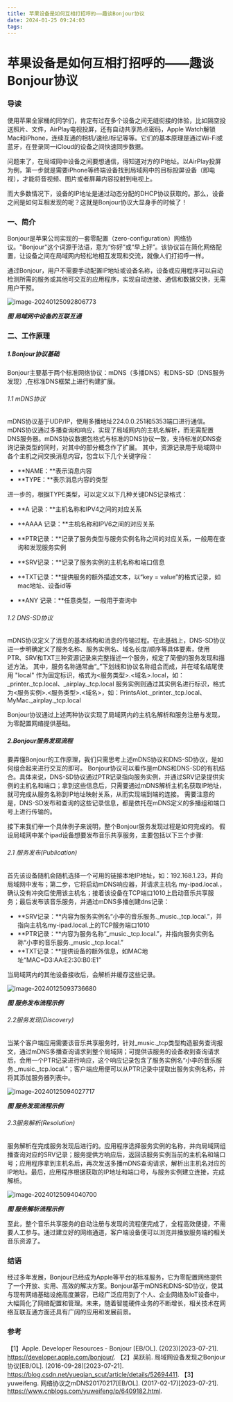 ```yaml
---
title: 苹果设备是如何互相打招呼的——趣谈Bonjour协议
date: 2024-01-25 09:24:03
tags:
---
```


# **苹果设备是如何互相打招呼的——趣谈Bonjour协议**

### **导读**

使用苹果全家桶的同学们，肯定有过在多个设备之间无缝衔接的体验，比如隔空投送照片、文件，AirPlay电视投屏，还有自动共享热点密码，Apple Watch解锁Mac和iPhone，连续互通的相机/速绘/标记等等。它们的基本原理是通过Wi-Fi或蓝牙，在登录同一iCloud的设备之间快速同步数据。

问题来了，在局域网中设备之间要想通信，得知道对方的IP地址。以AirPlay投屏为例，第一步就是需要iPhone等终端设备找到局域网中的目标投屏设备（即电视），才能将音视频、图片或者屏幕内容投射到电视上。

而大多数情况下，设备的IP地址是通过动态分配的DHCP协议获取的。那么，设备之间是如何互相发现的呢？这就是Bonjour协议大显身手的时候了！



### **一、简介**

Bonjour是苹果公司实现的一套零配置（zero-configuration）网络协议。"Bonjour"这个词源于法语，意为“你好”或“早上好”。该协议旨在简化网络配置，让设备之间在局域网内轻松地相互发现和交流，就像人们打招呼一样。

通过Bonjour，用户不需要手动配置IP地址或设备名称，设备或应用程序可以自动检测所需的服务或其他可交互的应用程序，实现自动连接、通信和数据交换，无需用户干预。

![image-20240125092806773](https://cdn.jsdelivr.net/gh/darkqiank/img_bed@master/catflix_img/image-20240125092806773.png)

***图 局域网中设备的互联互通***



### **二、工作原理**

##### 1.Bonjour协议基础

Bonjour主要基于两个标准网络协议：mDNS（多播DNS）和DNS-SD（DNS服务发现）,在标准DNS框架上进行构建扩展。

###### 1.1 mDNS协议

mDNS协议基于UDP/IP，使用多播地址224.0.0.251和5353端口进行通信。mDNS协议通过多播查询和响应，实现了局域网内的主机名解析，而无需配置DNS服务器。mDNS协议数据包格式与标准的DNS协议一致，支持标准的DNS查询记录类型的同时，对其中的部分概念作了扩展。
其中，资源记录用于局域网中各个主机之间交换消息内容，包含以下几个关键字段：

- **NAME：**表示消息内容
- **TYPE：**表示消息内容的类型

进一步的，根据TYPE类型，可以定义以下几种关键DNS记录格式：

- **A 记录：**主机名称和IPV4之间的对应关系
- **AAAA 记录：**主机名称和IPV6之间的对应关系

- **PTR记录：**记录了服务类型与服务实例名称之间的对应关系，一般用在查询和发现服务实例
- **SRV记录：**记录了服务实例的主机名称和端口信息
- **TXT记录：**提供服务的额外描述文本，以“key = value”的格式记录，如mac地址、设备id等
- **ANY 记录：**任意类型，一般用于查询中

###### 1.2 DNS-SD协议

mDNS协议定义了消息的基本结构和消息的传输过程。在此基础上，DNS-SD协议进一步明确定义了服务名称、服务实例名、域名长度/顺序等具体要素，使用PTR、SRV和TXT三种资源记录来完整描述一个服务，规定了简便的服务发现和描述方法。
其中，服务名称通常由“_”下划线和协议名称组合而成，并在域名结尾使用 "local" 作为固定标识，格式为<服务类型>.<域名>.local，如：_printer._tcp.local、_airplay._tcp.local
服务实例则通过其实例名进行标识，格式为<服务实例>.<服务类型>.<域名>，如：PrintsAlot._printer._tcp.local、MyMac._airplay._tcp.local

Bonjour协议通过上述两种协议实现了局域网内的主机名解析和服务注册与发现，为零配置网络提供基础。

##### 2.Bonjour服务发现流程

要弄懂Bonjour的工作原理，我们只需思考上述mDNS协议和DNS-SD协议，是如何组合起来进行交互的即可。
Bonjour协议可以看作是mDNS和DNS-SD的有机结合。具体来说，DNS-SD协议通过PTR记录指向服务实例，并通过SRV记录提供实例的主机名和端口；拿到这些信息后，只需要通过mDNS解析主机名获取IP地址，就可完成从服务名称到IP地址映射关系，从而实现端到端的连接。
需要注意的是，DNS-SD发布和查询的这些记录信息，都是依托在mDNS定义的多播组和端口号上进行传输的。

接下来我们举一个具体例子来说明，整个Bonjour服务发现过程是如何完成的。
假设局域网中某个ipad设备想要发布音乐共享服务，主要包括以下三个步骤:

###### 2.1 服务发布(Publication)

首先该设备随机会随机选择一个可用的链接本地IP地址，如：192.168.1.23，并向局域网中发布；第二步，它将启动mDNS响应器，并请求主机名 my-ipad.local.，确认没有冲突后使用该主机名；接着该设备在TCP端口1010上启动音乐共享服务；最后发布该音乐服务，并通过mDNS多播创建dns记录：

- **SRV记录：**内容为服务实例名“小李的音乐服务._music._tcp.local.”，并指向主机名my-ipad.local.上的TCP服务端口1010
- **PTR记录：**内容为服务名称“_music._tcp.local.”，并指向服务实例名称“小李的音乐服务._music._tcp.local.”
- **TXT记录：**提供设备的额外信息，如MAC地址“MAC=D3:AA:E2:30:B0:E1”

当局域网内的其他设备接收后，会解析并缓存这些记录。

![image-20240125093736680](https://cdn.jsdelivr.net/gh/darkqiank/img_bed@master/catflix_img/image-20240125093736680.png)

***图 服务发布流程示例***



###### 2.2服务发现(Discovery)

当某个客户端应用需要该音乐共享服务时，针对_music._tcp类型构造服务查询报文，通过mDNS多播查询请求到整个局域网；可提供该服务的设备收到查询请求后，会用一个PTR记录进行响应，这个响应记录包含了服务实例名“小李的音乐服务._music._tcp.local.”；客户端应用便可以从PTR记录中提取出服务实例名称，并将其添加服务器列表中。

![image-20240125094027717](https://cdn.jsdelivr.net/gh/darkqiank/img_bed@master/catflix_img/image-20240125094027717.png)

***图 服务发现流程示例***



###### 2.3服务解析(Resolution)

服务解析在完成服务发现后进行的。应用程序选择服务实例的名称，并向局域网组播查询对应的SRV记录；服务提供方响应后，返回该服务实例当前的主机名和端口号；应用程序拿到主机名后，再次发送多播mDNS查询请求，解析出主机名对应的IP地址。最后，应用程序根据获取的IP地址和端口号，与服务实例建立连接，完成解析。

![image-20240125094040700](https://cdn.jsdelivr.net/gh/darkqiank/img_bed@master/catflix_img/image-20240125094040700.png)

***图 服务解析流程示例***

至此，整个音乐共享服务的自动注册与发现的流程便完成了，全程高效便捷，不需要人工参与。通过建立好的网络通道，客户端设备便可以浏览并播放服务端的相关音乐资源了。



### 结语

经过多年发展，Bonjour已经成为Apple等平台的标准服务，它为零配置网络提供了一个开放、实用、高效的解决方案。Bonjour基于mDNS和DNS-SD协议，使其与现有网络基础设施高度兼容，已经广泛应用到了个人、企业网络及IoT设备中，大幅简化了网络配置和管理。未来，随着智能硬件业务的不断增长，相关技术在网络互联互通方面还具有广阔的应用和发展前景。

### 参考

【1】Apple. Developer Resources - Bonjour [EB/OL]. (2023)[2023-07-21]. https://developer.apple.com/bonjour/.
【2】吴跃前. 局域网设备发现之Bonjour协议[EB/OL]. (2016-09-28)[2023-07-21]. https://blog.csdn.net/yueqian_scut/article/details/52694411.
【3】yuweifeng. 网络协议之mDNS20170217[EB/OL]. (2017-02-17)[2023-07-21]. https://www.cnblogs.com/yuweifeng/p/6409182.html.
